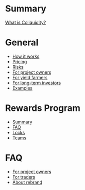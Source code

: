 # Summary

<!-- markdownlint-disable MD025 -->

[What is Coliquidity?](WhatIsColiquidity.md)

# General

- [How it works](HowItWorks.md)
- [Pricing](Pricing.md)
- [Risks](Risks.md)
- [For project owners](ForProjectOwners.md)
- [For yield farmers](ForYieldFarmers.md)
- [For long-term investors](ForLongTermInvestors.md)
- [Examples](Examples.md)

# Rewards Program

- [Summary](Rewards/Summary.md)
- [FAQ](Rewards/FAQ.md)
- [Locks](Rewards/Locks.md)
- [Teams](Rewards/Teams.md)

<!---
# $COLI token

- [Utility](ColiUtility.md)
- [Addresses](ColiAddresses.md)
- [How to buy?](ColiBuy.md)
-->

# FAQ

- [For project owners](FAQ/ForProjectOwners.md)
- [For traders](FAQ/ForTraders.md)
- [About rebrand](FAQ/Rebrand.md)

